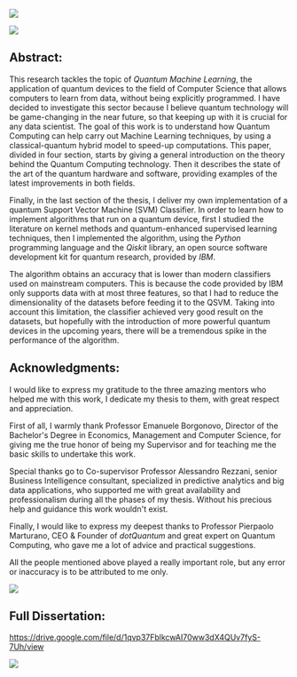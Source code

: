 ![](https://i.ibb.co/3vRQs7T/Screenshot-2020-06-18-at-12-55-19.png)

![](https://i.ibb.co/6gF1xhB/Screenshot-2020-06-18-at-13-02-21.png)






## Abstract:

This research tackles the topic of _Quantum Machine Learning_, the application of quantum devices to the field of Computer Science that allows computers to learn from data, without being explicitly programmed. I have decided to investigate this sector because I believe quantum technology will be game-changing in the near future, so that keeping up with it is crucial for any data scientist. The goal of this work is to understand how Quantum Computing can help carry out Machine Learning techniques, by using a classical-quantum hybrid model to speed-up computations. This paper, divided in four section, starts by giving a general introduction on the theory behind the Quantum Computing technology. Then it describes the state of the art of the quantum hardware and software, providing examples of the latest improvements in both fields.

Finally, in the last section of the thesis, I deliver my own implementation of a quantum Support Vector Machine (SVM) Classifier. In order to learn how to implement algorithms that run on a quantum device, first I studied the literature on kernel methods and quantum-enhanced supervised learning techniques, then I implemented the algorithm, using the _Python_ programming language and the _Qiskit_ library, an open source software development kit for quantum research, provided by _IBM_.

The algorithm obtains an accuracy that is lower than modern classifiers used on mainstream computers. This is because the code provided by IBM only supports data with at most three features, so that I had to reduce the dimensionality of the datasets before feeding it to the QSVM. Taking into account this limitation, the classifier achieved very good result on the datasets, but hopefully with the introduction of more powerful quantum devices in the upcoming years, there will be a tremendous spike in the performance of the algorithm.





## Acknowledgments:

I would like to express my gratitude to the three amazing mentors who helped me with this work, I dedicate my thesis to them, with great respect and appreciation.

First of all, I warmly thank Professor Emanuele Borgonovo, Director of the Bachelor&#39;s Degree in Economics, Management and Computer Science, for giving me the true honor of being my Supervisor and for teaching me the basic skills to undertake this work.

Special thanks go to Co-supervisor Professor Alessandro Rezzani, senior Business Intelligence consultant, specialized in predictive analytics and big data applications, who supported me with great availability and professionalism during all the phases of my thesis. Without his precious help and guidance this work wouldn&#39;t exist.

Finally, I would like to express my deepest thanks to Professor Pierpaolo Marturano, CEO &amp; Founder of _dotQuantum_ and great expert on Quantum Computing, who gave me a lot of advice and practical suggestions.

All the people mentioned above played a really important role, but any error or inaccuracy is to be attributed to me only.

![](https://i.ibb.co/wzL9nvP/Screenshot-2020-06-18-at-12-58-41.png)





## Full Dissertation:

https://drive.google.com/file/d/1qvp37FblkcwAI70ww3dX4QUv7fyS-7Uh/view

![](https://techcrunch.com/wp-content/uploads/2019/09/38239092692_922db65763_o1.jpg?w=730&crop=1)
